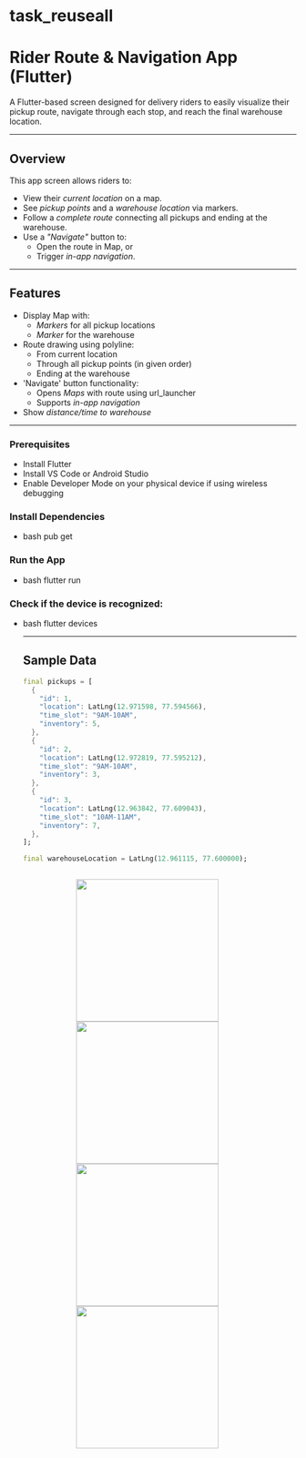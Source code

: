 # task_reuseall 
# Rider Route & Navigation App (Flutter)

A Flutter-based screen designed for delivery riders to easily visualize their pickup route, navigate through each stop, and reach the final warehouse location.

---

## Overview

This app screen allows riders to:
- View their *current location* on a map.
- See *pickup points* and a *warehouse location* via markers.
- Follow a *complete route* connecting all pickups and ending at the warehouse.
- Use a *"Navigate"* button to:
  - Open the route in Map, or
  - Trigger *in-app navigation*.

---

## Features

- Display Map with:
  - *Markers* for all pickup locations
  - *Marker* for the warehouse
- Route drawing using polyline:
  - From current location
  - Through all pickup points (in given order)
  - Ending at the warehouse
- 'Navigate' button functionality:
  - Opens *Maps* with route using url_launcher
  - Supports *in-app navigation*
- Show *distance/time to warehouse*

---

### Prerequisites
- Install Flutter
- Install VS Code or Android Studio
- Enable Developer Mode on your physical device if using wireless debugging

### Install Dependencies
- bash
  pub get

### Run the App
- bash
  flutter run

### Check if the device is recognized:
- bash
  flutter devices

  ---
  
  ## Sample Data
  
  ```dart
  final pickups = [
    {
      "id": 1,
      "location": LatLng(12.971598, 77.594566),
      "time_slot": "9AM-10AM",
      "inventory": 5,
    },
    {
      "id": 2,
      "location": LatLng(12.972819, 77.595212),
      "time_slot": "9AM-10AM",
      "inventory": 3,
    },
    {
      "id": 3,
      "location": LatLng(12.963842, 77.609043),
      "time_slot": "10AM-11AM",
      "inventory": 7,
    },
  ];
  
  final warehouseLocation = LatLng(12.961115, 77.600000);



<p align="center">
  
<img src="https://github.com/Siddhant440/task_reuseall/blob/main/Screenshots/2.jpg" width="250" style="margin-right: 20px">

<img src="https://github.com/Siddhant440/task_reuseall/blob/main/Screenshots/2.jpg" width="250" style="margin-right: 20px">

<img src="https://github.com/Siddhant440/task_reuseall/blob/main/Screenshots/3.jpg" width="250" style="margin-right: 20px">

<img src="https://github.com/Siddhant440/task_reuseall/blob/main/Screenshots/4.jpg" width="250" style="margin-right: 20px">
</p>
